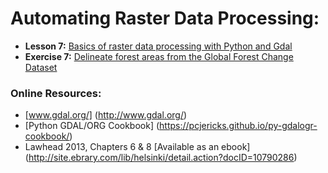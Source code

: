 # Automating Raster Data Processing:
- **Lesson 7:** [Basics of raster data processing with Python and Gdal](Python-and-Gdal.ipynb)
- **Exercise 7:** [Delineate forest areas from the Global Forest Change Dataset]()

### Online Resources:
 - [www.gdal.org/] (http://www.gdal.org/)
 - [Python GDAL/ORG Cookbook] (https://pcjericks.github.io/py-gdalogr-cookbook/)
 - Lawhead 2013, Chapters 6 & 8 [Available as an ebook] (http://site.ebrary.com/lib/helsinki/detail.action?docID=10790286)
 
